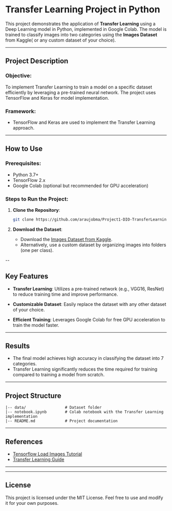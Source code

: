 # Transfer Learning Project in Python

This project demonstrates the application of **Transfer Learning** using a Deep Learning model in Python, implemented in Google Colab. The model is trained to classify images into two categories using the **Images Dataset** from Kaggle( or any custom dataset of your choice).

---

## Project Description

### Objective:
To implement Transfer Learning to train a model on a specific dataset efficiently by leveraging a pre-trained neural network. The project uses TensorFlow and Keras for model implementation.

### Framework:
- TensorFlow and Keras are used to implement the Transfer Learning approach.

---

## How to Use

### Prerequisites:
- Python 3.7+
- TensorFlow 2.x
- Google Colab (optional but recommended for GPU acceleration)

### Steps to Run the Project:

1. **Clone the Repository**:
   ```bash
   git clone https://github.com/araujobma/Project1-DIO-TransferLearning.git
   ```

2. **Download the Dataset**:
   - Download the [Images Dataset from Kaggle](https://www.kaggle.com/datasets/pavansanagapati/images-dataset).
   - Alternatively, use a custom dataset by organizing images into folders (one per class).

--

## Key Features

- **Transfer Learning**:
  Utilizes a pre-trained network (e.g., VGG16, ResNet) to reduce training time and improve performance.

- **Customizable Dataset**:
  Easily replace the dataset with any other dataset of your choice.

- **Efficient Training**:
  Leverages Google Colab for free GPU acceleration to train the model faster.

---

## Results
- The final model achieves high accuracy in classifying the dataset into 7 categories.
- Transfer Learning significantly reduces the time required for training compared to training a model from scratch.

---

## Project Structure
```
|-- data/                 # Dataset folder
|-- notebook.ipynb        # Colab notebook with the Transfer Learning implementation
|-- README.md             # Project documentation
```

---

## References
- [Tensorflow Load Images Tutorial](https://www.tensorflow.org/tutorials/load_data/images)
- [Transfer Learning Guide](https://colab.research.google.com/github/kylemath/ml4a-guides/blob/master/notebooks/transfer-learning.ipynb)

---



---

## License
This project is licensed under the MIT License. Feel free to use and modify it for your own purposes.

